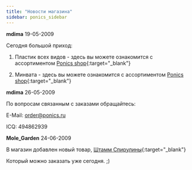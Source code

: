 ```yaml
---
title: "Новости магазина"
sidebar: ponics_sidebar
---
```


**mdima** 19-05-2009

Сегодня большой приход:

1. Пластик всех видов - здесь вы можете ознакомится с ассортиментом [Ponics shop](http://shop.ponics.ru/uzlyprisposobleniya-c-9.html){:target="_blank"}

2. Минвата - здесь вы можете ознакомится с ассортиментом [Ponics shop](http://shop.ponics.ru/substraty-c-12.html){:target="_blank"}


**mdima** 26-05-2009

По вопросам связанным с заказами обращайтесь:

E-Mail: order@ponics.ru

ICQ: 494862939


**Mole_Garden** 24-06-2009

В магазин добавлен новый товар, [ Штамм Спирулины](http://shop.ponics.ru/shtammspiruliny-p-205.html){:target="_blank"} 

Который можно заказать уже сегодня. ;)


